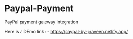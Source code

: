 # Paypal-Payment
PayPal payment gateway integration


Here is a DEmo link : - https://paypal-by-praveen.netlify.app/
